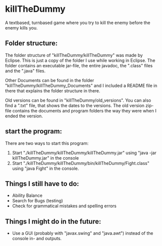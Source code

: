 # killTheDummy
A textbased, turnbased game where you try to kill the enemy before the enemy kills you.

## Folder structure:
The folder structure of "killTheDummy/killTheDummy" was made by Eclipse. This is just a copy of the folder I use while working in Eclipse.
The folder contains an executable jar-file, the entire javadoc, the ".class" files and the ".java" files.

Other Documents can be found in the folder "killTheDummy/killTheDummy_Documents" and I included a README file in there that explains the folder structure in there.

Old versions can be found in "killTheDummy/old_versions". You can also find a ".txt" file, that shows the dates to the versions. The old version zip-file contains the documents and program folders the way they were when I ended the version.

## start the program:
There are two ways to start this program:
1. Start "./killTheDummy/killTheDummy/killTheDummy.jar" using "java -jar killTheDummy.jar" in the console
2. Start "./killTheDummy/killTheDummy/bin/killTheDummy/Fight.class" using "java Fight" in the console.

## Things I still have to do:
- Ability Balance
- Search for Bugs (testing)
- Check for grammatical mistakes and spelling errors

## Things I might do in the future:
- Use a GUI (probably with "javax.swing" and "java.awt") instead of the console in- and outputs.
